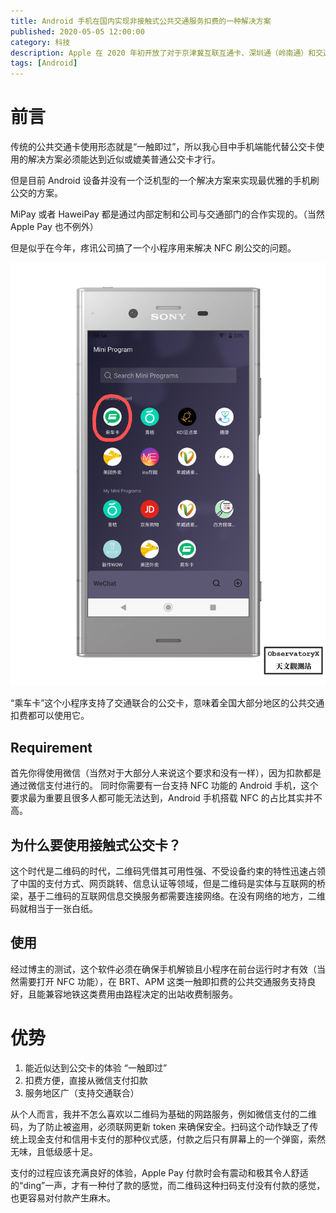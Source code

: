 ```yaml
---
title: Android 手机在国内实现非接触式公共交通服务扣费的一种解决方案
published: 2020-05-05 12:00:00
category: 科技
description: Apple 在 2020 年初开放了对于京津冀互联互通卡、深圳通（岭南通）和交通联合公交卡的支持，意味着 iOS 用户目前可以在未解锁手机的状态下实现一触即付，是目前最方便的手机端公交卡解决方案。
tags: [Android]
---
```


# 前言


传统的公共交通卡使用形态就是“一触即过”，所以我心目中手机端能代替公交卡使用的解决方案必须能达到近似或媲美普通公交卡才行。

但是目前 Android 设备并没有一个泛机型的一个解决方案来实现最优雅的手机刷公交的方案。

MiPay 或者 HaweiPay 都是通过内部定制和公司与交通部门的合作实现的。（当然 Apple Pay 也不例外）

但是似乎在今年，疼讯公司搞了一个小程序用来解决 NFC 刷公交的问题。

![](./Android-手机在国内实现非接触式公共交通服务扣费的一种解决方案/phone.png)

“乘车卡”这个小程序支持了交通联合的公交卡，意味着全国大部分地区的公共交通扣费都可以使用它。

## Requirement
首先你得使用微信（当然对于大部分人来说这个要求和没有一样），因为扣款都是通过微信支付进行的。
同时你需要有一台支持 NFC 功能的 Android 手机，这个要求最为重要且很多人都可能无法达到，Android 手机搭载 NFC 的占比其实并不高。

## 为什么要使用接触式公交卡？
这个时代是二维码的时代，二维码凭借其可用性强、不受设备约束的特性迅速占领了中国的支付方式、网页跳转、信息认证等领域，但是二维码是实体与互联网的桥梁，基于二维码的互联网信息交换服务都需要连接网络。在没有网络的地方，二维码就相当于一张白纸。

## 使用
经过博主的测试，这个软件必须在确保手机解锁且小程序在前台运行时才有效（当然需要打开 NFC 功能），在 BRT、APM 这类一触即扣费的公共交通服务支持良好，且能兼容地铁这类费用由路程决定的出站收费制服务。

# 优势
1. 能近似达到公交卡的体验 “一触即过”
2. 扣费方便，直接从微信支付扣款
3. 服务地区广（支持交通联合）

从个人而言，我并不怎么喜欢以二维码为基础的网路服务，例如微信支付的二维码，为了防止被盗用，必须联网更新 token 来确保安全。扫码这个动作缺乏了传统上现金支付和信用卡支付的那种仪式感，付款之后只有屏幕上的一个弹窗，索然无味，且低级感十足。

支付的过程应该充满良好的体验，Apple Pay 付款时会有震动和极其令人舒适的“ding”一声，才有一种付了款的感觉，而二维码这种扫码支付没有付款的感觉，也更容易对付款产生麻木。